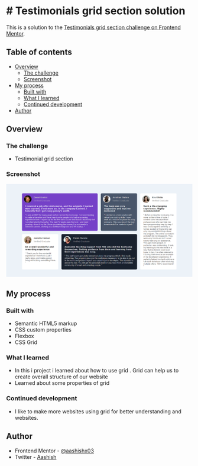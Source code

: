 # # Testimonials grid section solution

This is a solution to the [Testimonials grid section challenge on Frontend Mentor](https://www.frontendmentor.io/challenges/testimonials-grid-section-Nnw6J7Un7).

## Table of contents

- [Overview](#overview)
  - [The challenge](#the-challenge)
  - [Screenshot](#screenshot)
- [My process](#my-process)
  - [Built with](#built-with)
  - [What I learned](#what-i-learned)
  - [Continued development](#continued-development)
- [Author](#author)

## Overview

### The challenge

- Testimonial grid section

### Screenshot

![](./images/testimonialsite.png)

## My process

### Built with

- Semantic HTML5 markup
- CSS custom properties
- Flexbox
- CSS Grid

### What I learned

- In this i project i learned about how to use grid . Grid can help us to create overall structure of our website
- Learned about some properties of grid

### Continued development

- I like to make more websites using grid for better understanding and websites.

## Author

- Frontend Mentor - [@aashishx03](https://www.frontendmentor.io/profile/aashishx03)
- Twitter - [Aashish](https://www.twitter.com/aashishxtwt)
